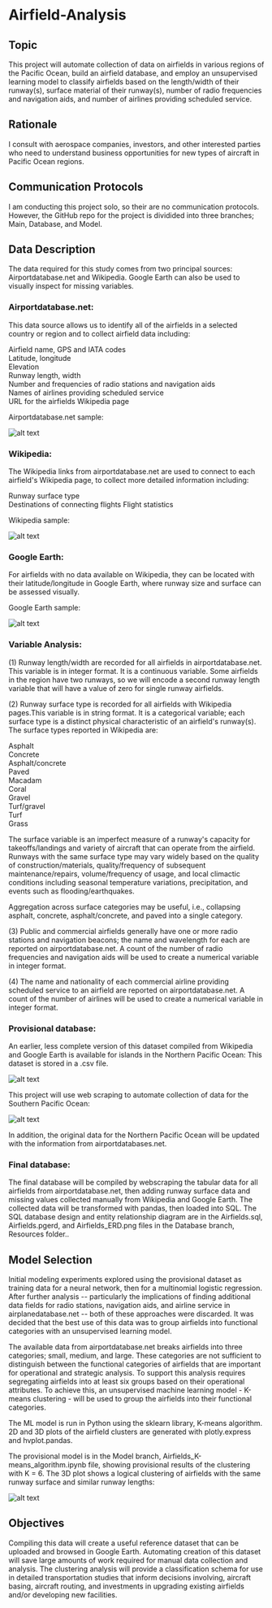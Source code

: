 # Airfield-Analysis

## Topic

This project will automate collection of data on airfields in various regions of the Pacific Ocean, build an airfield database, and employ an unsupervised learning model to classify airfields based on the length/width of their runway(s), surface material of their runway(s), number of radio frequencies and navigation aids, and number of airlines providing scheduled service. 

## Rationale

I consult with aerospace companies, investors, and other interested parties who need to understand business opportunities for new types of aircraft in Pacific Ocean regions.

## Communication Protocols

I am conducting this project solo, so their are no communication protocols. However, the GitHub repo for the project is dividided into three branches; Main, Database, and Model.

## Data Description

The data required for this study comes from two principal sources: Airportdatabase.net and Wikipedia. Google Earth can also be used to visually inspect for missing variables.

### Airportdatabase.net:  
This data source allows us to identify all of the airfields in a selected country or region and to collect airfield data including:

Airfield name, GPS and IATA codes  
Latitude, longitude  
Elevation  
Runway length, width  
Number and frequencies of radio stations and navigation aids  
Names of airlines providing scheduled service  
URL for the airfields Wikipedia page  

Airportdatabase.net sample:  

![alt text](https://github.com/benniehana111/Airfield-Analysis/blob/main/Images/AirportsDB_Saipan_Intl_Airport.png)

### Wikipedia:  
The Wikipedia links from airportdatabase.net are used to connect to each airfield's Wikipedia page, to collect more detailed information including:

Runway surface type  
Destinations of connecting flights
Flight statistics  

Wikipedia sample:  

![alt text](https://github.com/benniehana111/Airfield-Analysis/blob/main/Images/Wikipedia_Saipan_Intl_Airport.png)

### Google Earth:  
For airfields with no data available on Wikipedia, they can be located with their latitude/longitude in Google Earth, where runway size and surface can be assessed visually.

Google Earth sample:

![alt text](https://github.com/benniehana111/Airfield-Analysis/blob/main/Images/Google_Earth_Ujae_airstrip.png)

### Variable Analysis:

(1) Runway length/width are recorded for all airfields in airportdatabase.net. This variable is in integer format. It is a continuous variable.
Some airfields in the region have two runways, so we will encode a second runway length variable that will have a value of zero for single runway airfields.

(2) Runway surface type is recorded for all airfields with Wikipedia pages.This variable is in string format. It is a categorical variable; each surface type is a distinct physical characteristic of an airfield's runway(s). The surface types reported in Wikipedia are: 

Asphalt  
Concrete  
Asphalt/concrete  
Paved  
Macadam  
Coral  
Gravel  
Turf/gravel  
Turf  
Grass  

The surface variable is an imperfect measure of a runway's capacity for takeoffs/landings and variety of aircraft that can operate from the airfield. Runways with the same surface type may vary widely based on the quality of construction/materials, quality/frequency of subsequent maintenance/repairs, volume/frequency of usage, and local climactic conditions including seasonal temperature variations, precipitation, and events such as flooding/earthquakes.  

Aggregation across surface categories may be useful, i.e., collapsing asphalt, concrete, asphalt/concrete, and paved into a single category.

(3) Public and commercial airfields generally have one or more radio stations and navigation beacons; the name and wavelength for each are reported on airportdatabase.net. A count of the number of radio frequencies and navigation aids will be used to create a numerical variable in integer format.

(4) The name and nationality of each commercial airline providing scheduled service to an airfield are reported on airportdatabase.net. A count of the number of airlines will be used to create a numerical variable in integer format.

### Provisional database:

An earlier, less complete version of this dataset compiled from Wikipedia and Google Earth is available for islands in the Northern Pacific Ocean: This dataset is stored in a .csv file. 

![alt text](https://github.com/benniehana111/Airfield-Analysis/blob/main/Images/North_Pacific_airfield_map.png)

This project will use web scraping to automate collection of data for the Southern Pacific Ocean:  

![alt text](https://github.com/benniehana111/Airfield-Analysis/blob/main/Images/South_Pacific_region.png)

In addition, the original data for the Northern Pacific Ocean will be updated with the information from airportdatabases.net.

### Final database:

The final database will be compiled by webscraping the tabular data for all airfields from airportdatabase.net, then adding runway surface data and missing values collected manually from Wikipedia and Google Earth. The collected data will be transformed with pandas, then loaded into SQL. The SQL database design and entity relationship diagram are in the Airfields.sql, Airfields.pgerd, and Airfields_ERD.png files in the Database branch, Resources folder..

## Model Selection

Initial modeling experiments explored using the provisional dataset as training data for a neural network, then for a multinomial logistic regression. After further analysis -- particularly the implications of finding additional data fields for radio stations, navigation aids, and airline service in airplanedatabase.net -- both of these approaches were discarded. It was decided that the best use of this data was to group airfields into functional categories with an unsupervised learning model.

The available data from airportdatabase.net breaks airfields into three categories; small, medium, and large. These categories are not sufficient to distinguish between the functional categories of airfields that are important for operational and strategic analysis. To support this analysis requires segregating airfields into at least six groups based on their operational attributes. To achieve this, an unsupervised machine learning model - K-means clustering - will be used to group the airfields into their functional categories.

The ML model is run in Python using the sklearn library, K-means algorithm.  2D and 3D plots of the airfield clusters are generated with plotly.express and hvplot.pandas.

The provisional model is in the Model branch, Airfields_K-means_algorithm.ipynb file, showing provisional results of the clustering with K = 6. The 3D plot shows a logical clustering of airfields with the same runway surface and similar runway lengths:  

![alt text](https://github.com/benniehana111/Airfield-Analysis/blob/main/Images/20220917_Provisional_cluster_K6.png)

## Objectives

Compiling this data will create a useful reference dataset that can be uploaded and browsed in Google Earth. Automating creation of this dataset will save large amounts of work required for manual data collection and analysis. The clustering analysis will provide a  classification schema for use in detailed transportation studies that inform decisions involving, aircraft basing, aircraft routing, and investments in upgrading existing airfields and/or developing new facilities.
